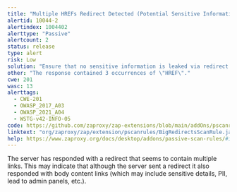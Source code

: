 ```yaml
---
title: "Multiple HREFs Redirect Detected (Potential Sensitive Information Leak)"
alertid: 10044-2
alertindex: 1004402
alerttype: "Passive"
alertcount: 2
status: release
type: alert
risk: Low
solution: "Ensure that no sensitive information is leaked via redirect responses. Redirect responses should have almost no content."
other: "The response contained 3 occurrences of \"HREF\"."
cwe: 201
wasc: 13
alerttags: 
  - CWE-201
  - OWASP_2017_A03
  - OWASP_2021_A04
  - WSTG-v42-INFO-05
code: https://github.com/zaproxy/zap-extensions/blob/main/addOns/pscanrules/src/main/java/org/zaproxy/zap/extension/pscanrules/BigRedirectsScanRule.java
linktext: "org/zaproxy/zap/extension/pscanrules/BigRedirectsScanRule.java"
help: https://www.zaproxy.org/docs/desktop/addons/passive-scan-rules/#id-10044
---
```

The server has responded with a redirect that seems to contain multiple links. This may indicate that although the server sent a redirect it also responded with body content links (which may include sensitive details, PII, lead to admin panels, etc.).
